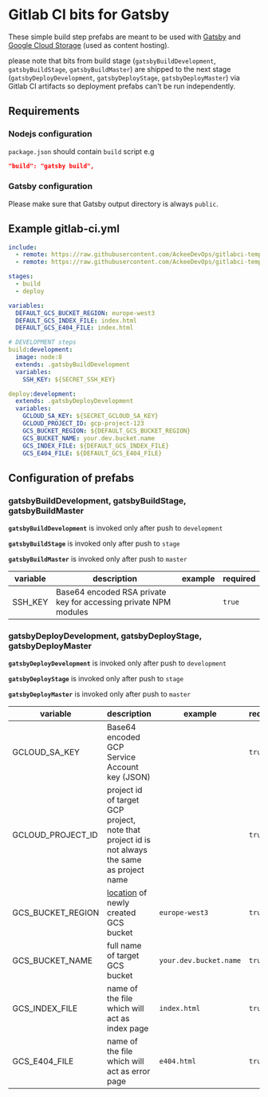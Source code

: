 # Gitlab CI bits for Gatsby

These simple build step prefabs are meant to be used with [Gatsby](https://www.gatsbyjs.org/) 
and [Google Cloud Storage](https://cloud.google.com/storage/) (used as content hosting). 

please note that bits from build stage (`gatsbyBuildDevelopment`, `gatsbyBuildStage`, `gatsbyBuildMaster`) 
are shipped to the next stage (`gatsbyDeployDevelopment`, `gatsbyDeployStage`, `gatsbyDeployMaster`) 
via Gitlab CI artifacts so deployment prefabs can't be run independently.

## Requirements

### Nodejs configuration
`package.json` should contain `build` script e.g

```json
"build": "gatsby build",
```

### Gatsby configuration
Please make sure that Gatsby output directory is always `public`.

## Example gitlab-ci.yml

```yaml
include:
  - remote: https://raw.githubusercontent.com/AckeeDevOps/gitlabci-templates/master/templates/frontend/gatsby/build.yml
  - remote: https://raw.githubusercontent.com/AckeeDevOps/gitlabci-templates/master/templates/frontend/gatsby/deploy.yml

stages:
  - build
  - deploy

variables:
  DEFAULT_GCS_BUCKET_REGION: europe-west3
  DEFAULT_GCS_INDEX_FILE: index.html
  DEFAULT_GCS_E404_FILE: index.html

# DEVELOPMENT steps
build:development:
  image: node:8
  extends: .gatsbyBuildDevelopment
  variables:
    SSH_KEY: ${SECRET_SSH_KEY}

deploy:development:
  extends: .gatsbyDeployDevelopment
  variables:
    GCLOUD_SA_KEY: ${SECRET_GCLOUD_SA_KEY}
    GCLOUD_PROJECT_ID: gcp-project-123
    GCS_BUCKET_REGION: ${DEFAULT_GCS_BUCKET_REGION}
    GCS_BUCKET_NAME: your.dev.bucket.name
    GCS_INDEX_FILE: ${DEFAULT_GCS_INDEX_FILE}
    GCS_E404_FILE: ${DEFAULT_GCS_E404_FILE}
```

## Configuration of prefabs

### gatsbyBuildDevelopment, gatsbyBuildStage, gatsbyBuildMaster

**`gatsbyBuildDevelopment`** is invoked only after push to `development`

**`gatsbyBuildStage`** is invoked only after push to `stage`

**`gatsbyBuildMaster`** is invoked only after push to `master`

| variable | description | example | required |
| -------- | ----------- | ------- | -------- |
| SSH_KEY | Base64 encoded RSA private key for accessing private NPM modules | | `true` |

### gatsbyDeployDevelopment, gatsbyDeployStage, gatsbyDeployMaster


**`gatsbyDeployDevelopment`** is invoked only after push to `development`

**`gatsbyDeployStage`** is invoked only after push to `stage`

**`gatsbyDeployMaster`** is invoked only after push to `master`

| variable | description | example | required |
| -------- | ----------- | ------- | -------- |
| GCLOUD_SA_KEY | Base64 encoded GCP Service Account key (JSON) |  | `true` |
| GCLOUD_PROJECT_ID | project id of target GCP project, note that project id is not always the same as project name | | `true` |
| GCS_BUCKET_REGION | [location](https://cloud.google.com/storage/docs/locations) of newly created GCS bucket | `europe-west3` | `true` |
| GCS_BUCKET_NAME | full name of target GCS bucket | `your.dev.bucket.name` | `true` |
| GCS_INDEX_FILE | name of the file which will act as index page | `index.html` | `true` |
| GCS_E404_FILE | name of the file which will act as error page | `e404.html` | `true` |
